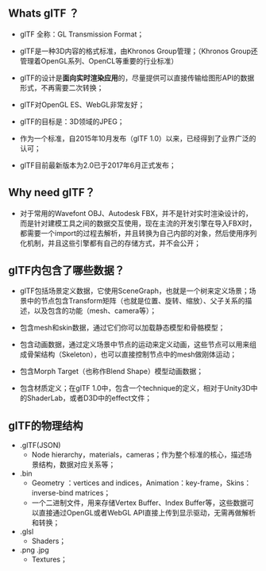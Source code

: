 ## Whats glTF ？

- glTF 全称：GL Transmission Format；

- glTF是一种3D内容的格式标准，由Khronos Group管理；（Khronos Group还管理着OpenGL系列、OpenCL等重要的行业标准）

- glTF的设计是**面向实时渲染应用**的，尽量提供可以直接传输给图形API的数据形式，不再需要二次转换；

- glTF对OpenGL ES、WebGL非常友好；

- glTF的目标是：3D领域的JPEG；

- 作为一个标准，自2015年10月发布（glTF 1.0）以来，已经得到了业界广泛的认可；

- glTF目前最新版本为2.0已于2017年6月正式发布；

## Why need glTF？

- 对于常用的Wavefont OBJ、Autodesk FBX，并不是针对实时渲染设计的，而是针对建模工具之间的数据交互使用，现在主流的开发引擎在导入FBX时，都需要一个import的过程去解析，并且转换为自己内部的对象，然后使用序列化机制，并且这些引擎都有自己的存储方式，并不会公开；

## glTF内包含了哪些数据？

- glTF包括场景定义数据，它使用SceneGraph，也就是一个树来定义场景；场景中的节点包含Transform矩阵（也就是位置、旋转、缩放）、父子关系的描述，以及包含的功能（mesh、camera等）；

- 包含mesh和skin数据，通过它们你可以加载静态模型和骨骼模型；

- 包含动画数据，通过定义场景中节点的运动来定义动画，这些节点可以用来组成骨架结构（Skeleton），也可以直接控制节点中的mesh做刚体运动；

- 包含Morph Target（也称作Blend Shape）模型动画数据；

- 包含材质定义；在glTF 1.0中，包含一个technique的定义，相对于Unity3D中的ShaderLab，或者D3D中的effect文件；

## glTF的物理结构

- .glTF(JSON) 
  - Node hierarchy，materials，cameras；作为整个标准的核心，描述场景结构，数据对应关系等；
- .bin 
  -  Geometry ：vertices and indices，Animation：key-frame，Skins：inverse-bind matrices；
  - 一个二进制文件，用来存储Vertex Buffer、Index Buffer等，这些数据可以直接通过OpenGL或者WebGL API直接上传到显示驱动，无需再做解析和转换；
- .glsl 
  - Shaders；
- .png .jpg 
  - Textures；